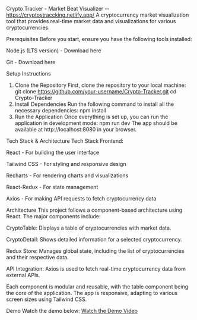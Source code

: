 Crypto Tracker - Market Beat Visualizer -- https://cryptostraccking.netlify.app/
A cryptocurrency market visualization tool that provides real-time market data and visualizations for various cryptocurrencies.

Prerequisites
Before you start, ensure you have the following tools installed:

Node.js (LTS version) - Download here

Git - Download here

Setup Instructions

1. Clone the Repository
First, clone the repository to your local machine:
git clone https://github.com/your-username/Crypto-Tracker.git
cd Crypto-Tracker
2. Install Dependencies
Run the following command to install all the necessary dependencies:
npm install
3. Run the Application
Once everything is set up, you can run the application in development mode:
npm run dev
The app should be available at http://localhost:8080 in your browser.

Tech Stack & Architecture
Tech Stack
Frontend:

React - For building the user interface

Tailwind CSS - For styling and responsive design

Recharts - For rendering charts and visualizations

React-Redux - For state management

Axios - For making API requests to fetch cryptocurrency data


Architecture
This project follows a component-based architecture using React. The major components include:

CryptoTable: Displays a table of cryptocurrencies with market data.

CryptoDetail: Shows detailed information for a selected cryptocurrency.

Redux Store: Manages global state, including the list of cryptocurrencies and their respective data.

API Integration: Axios is used to fetch real-time cryptocurrency data from external APIs.

Each component is modular and reusable, with the table component being the core of the application. The app is responsive, adapting to various screen sizes using Tailwind CSS.

Demo
Watch the demo below:
[Watch the Demo Video](https://www.youtube.com/watch?v=your-video-id)
